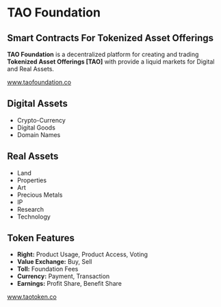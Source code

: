 # TAO Foundation
## Smart Contracts For Tokenized Asset Offerings

**TAO Foundation** is a decentralized platform for creating and trading **Tokenized Asset Offerings [TAO]** with provide a liquid markets for Digital and Real Assets.

www.taofoundation.co

## Digital Assets
* Crypto-Currency
* Digital Goods
* Domain Names

## Real Assets
* Land
* Properties
* Art
* Precious Metals
* IP
* Research
* Technology

## Token Features
* **Right:** Product Usage, Product Access, Voting
* **Value Exchange:** Buy, Sell
* **Toll:** Foundation Fees
* **Currency:** Payment, Transaction
* **Earnings:** Profit Share, Benefit Share

www.taotoken.co
